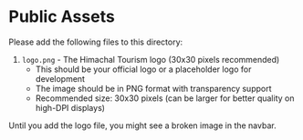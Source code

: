 # Public Assets

Please add the following files to this directory:

1. `logo.png` - The Himachal Tourism logo (30x30 pixels recommended)
   - This should be your official logo or a placeholder logo for development
   - The image should be in PNG format with transparency support
   - Recommended size: 30x30 pixels (can be larger for better quality on high-DPI displays)

Until you add the logo file, you might see a broken image in the navbar. 